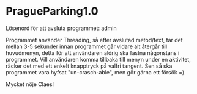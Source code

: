# PragueParking1.0

Lösenord för att avsluta programmet: admin

Programmet använder Threading, så efter avslutad metod/text, tar det mellan 3-5 sekunder innan programmet går vidare alt återgår till huvudmenyn, detta för att användaren aldrig ska fastna någonstans i programmet. Vill användaren komma tillbaka till menyn under en aktivitet, räcker det med ett enkelt knapptryck på valfri tangent. Sen så ska programmet vara hyfsat "un-crasch-able", men gör gärna ett försök =) 


Mycket nöje Claes!








